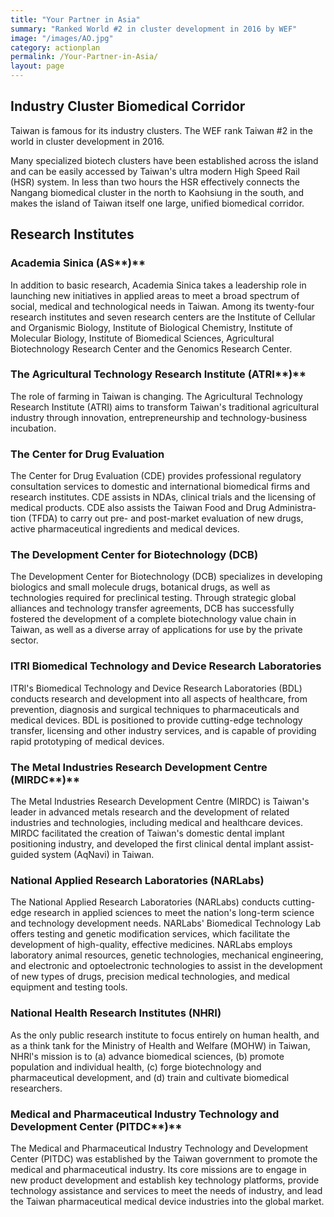 ```yaml
---
title: "Your Partner in Asia"
summary: "Ranked World #2 in cluster development in 2016 by WEF"
image: "/images/AO.jpg"
category: actionplan
permalink: /Your-Partner-in-Asia/
layout: page
---
```


## **Industry Cluster  Biomedical Corridor**

Taiwan is famous for its industry clusters. The WEF rank Taiwan #2 in the world in cluster development in 2016.

Many specialized biotech clusters have been established across the island and can be easily accessed by Taiwan's ultra modern High Speed Rail (HSR) system. In less than two hours the HSR effectively connects the Nangang biomedical cluster in the north to Kaohsiung in the south, and makes the island of Taiwan itself one large, unified biomedical corridor.

## **Research Institutes**

### **Academia Sinica (AS****)**

In addition to basic research, Academia Sinica takes a leadership role in launching new initiatives in applied areas to meet a broad spectrum of social, medical and technological needs in Taiwan. Among its twenty-four research institutes and seven research centers are the Institute of Cellular and Organismic Biology, Institute of Biological Chemistry, Institute of Molecular Biology, Institute of Biomedical Sciences, Agricul­tural Biotechnology Research Center and the Genomics Research Center.

### **The Agricultural Technology Research Institute (ATRI****)**

The role of farming in Taiwan is changing. The Agricultural Technology Research Institute (ATRI) aims to transform Taiwan's traditional agricultural industry through innovation, entrepreneurship and technology-business incubation.

### **The Center for Drug Evaluation**

The Center for Drug Evaluation (CDE) provides professional regulatory consultation services to domestic and international biomedical firms and research institutes. CDE assists in NDAs, clinical trials and the licensing of medical products. CDE also assists the Taiwan Food and Drug Administra­tion (TFDA) to carry out pre- and post-market evaluation of new drugs, active pharmaceutical ingredients and medical devices.

### **The Development Center for Biotechnology (DCB)**

The Development Center for Biotechnology (DCB) specializes in developing biologics and small molecule drugs, botanical drugs, as well as technologies required for preclinical testing. Through strategic global alliances and technology transfer agreements, DCB has successfully fostered the development of a complete biotechnology value chain in Taiwan, as well as a diverse array of applications for use by the private sector.

### **ITRI Biomedical Technology and Device Research Laboratories**

ITRl's Biomedical Technology and Device Research Laboratories (BDL) conducts research and development into all aspects of healthcare, from prevention, diagnosis and surgical techniques to pharmaceuticals and medical devices. BDL is positioned to provide cutting-edge technology transfer, licensing and other industry services, and is capable of providing rapid prototyping of medical devices.

### **The Metal Industries Research  Development Centre (MIRDC****)**

The Metal Industries Research  Development Centre (MIRDC) is Taiwan's leader in advanced metals research and the development of related industries and technologies, including medical and healthcare devices. MIRDC facilitated the creation of Taiwan's domestic dental implant positioning industry, and developed the first clinical dental implant assist-guided system (AqNavi) in Taiwan.

### **National Applied** **Research Laboratories (NARLabs)**

The National Applied Research Laboratories (NARLabs) conducts cutting-edge research  in applied sciences to meet the nation's long-term science and technology development needs. NARLabs' Biomedical Technology Lab offers testing and genetic modification services, which facilitate the development of high-quality, effective medicines. NARLabs employs laboratory animal resources, genetic technologies, mechanical engineering, and electronic and optoelec­tronic technologies to assist in the development of new types of drugs, precision medical technologies, and medical equipment and testing tools.

### **National Health Research Institutes (NHRI)**

As the only public research institute to focus entirely on human health, and as a think tank for the Ministry of Health and Welfare (MOHW) in Taiwan, NHRl's mission is to (a) advance biomedical sciences, (b) promote population and individual health, (c) forge biotechnology and pharmaceutical development, and (d) train and cultivate biomedical researchers.

### **Medical and Pharmaceutical Industry Technology and Development Center (PITDC****)**

The Medical and Pharmaceutical Industry Technology and Develop­ment Center (PITDC) was established by the Taiwan government to promote the medical and pharmaceutical industry. Its core missions are to engage in new product development and establish key technology platforms, provide technology assistance and services to meet the needs of industry, and lead the Taiwan pharmaceutical  medical device industries into the global market.